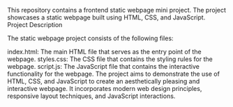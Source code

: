 This repository contains a frontend static webpage mini project. The project showcases a static webpage built using HTML, CSS, and JavaScript.
Project Description

The static webpage project consists of the following files:

index.html: The main HTML file that serves as the entry point of the webpage.
styles.css: The CSS file that contains the styling rules for the webpage.
script.js: The JavaScript file that contains the interactive functionality for the webpage.
The project aims to demonstrate the use of HTML, CSS, and JavaScript to create an aesthetically pleasing and interactive webpage. It incorporates modern web design principles, responsive layout techniques, and JavaScript interactions.
